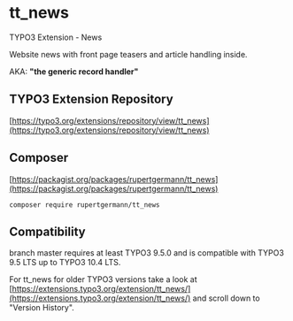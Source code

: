 # tt_news

TYPO3 Extension - News

Website news with front page teasers and article handling inside. 

AKA: **"the generic record handler"**

## TYPO3 Extension Repository
 
[https://typo3.org/extensions/repository/view/tt_news](https://typo3.org/extensions/repository/view/tt_news)



## Composer

[https://packagist.org/packages/rupertgermann/tt_news](https://packagist.org/packages/rupertgermann/tt_news)

    composer require rupertgermann/tt_news
    
## Compatibility

branch master requires at least TYPO3 9.5.0 and is compatible with TYPO3 9.5 LTS up to TYPO3 10.4 LTS.

For tt_news for older TYPO3 versions take a look at [https://extensions.typo3.org/extension/tt_news/](https://extensions.typo3.org/extension/tt_news/)  and scroll down to "Version History".      

